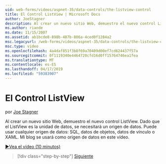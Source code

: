 ```yaml
---
uid: web-forms/videos/aspnet-35/data-controls/the-listview-control
title: El Control ListView | Microsoft Docs
author: JoeStagner
description: Al crear un nuevo sitio Web, demuestro el nuevo control ListView. Dado que el ListView es la unidad de datos, se necesitará un origen de datos. Puede usar cualquier dato...
ms.author: riande
ms.date: 11/15/2007
ms.assetid: ab1bcde8-898b-487b-806a-4ced0f1284a2
msc.legacyurl: /web-forms/videos/aspnet-35/data-controls/the-listview-control
msc.type: video
ms.openlocfilehash: 4a4daf851f3b8f69a70409d00ef7cd624437f57a
ms.sourcegitcommit: 0f1119340e4464720cfd16d0ff15764746ea1fea
ms.translationtype: MT
ms.contentlocale: es-ES
ms.lasthandoff: 04/17/2019
ms.locfileid: "59383907"
---
```

# <a name="the-listview-control"></a>El Control ListView

por [Joe Stagner](https://github.com/JoeStagner)

Al crear un nuevo sitio Web, demuestro el nuevo control ListView. Dado que el ListView es la unidad de datos, se necesitará un origen de datos. Puede usar cualquier origen de datos: SQL, datos de objetos, datos de vínculo o XAML. Mi blog se usará como origen de datos en este vídeo.

[&#9654;Vea el vídeo (10 minutos)](https://channel9.msdn.com/Blogs/ASP-NET-Site-Videos/the-listview-control)

> [!div class="step-by-step"]
> [Siguiente](the-datapager-control.md)
